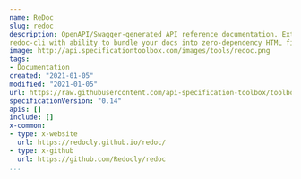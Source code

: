 ```yaml
---
name: ReDoc
slug: redoc
description: OpenAPI/Swagger-generated API reference documentation. Extremely easy deployment
redoc-cli with ability to bundle your docs into zero-dependency HTML file. Server Side Rendering ready. The widest OpenAPI v2.0 features support (yes, it supports even discriminator). Neat interactive documentation for nested objects. Code samples support (via vendor extension). Responsive three-panel design with menu/scrolling synchronization. Integrate API Introduction into side menu - ReDoc takes advantage of markdown headings from OpenAPI description field. It pulls them into side menu and also supports deep linking. High-level grouping in side-menu via x-tagGroups vendor extension. Simple integration with create-react-app. Branding/customizations via theme option.
image: http://api.specificationtoolbox.com/images/tools/redoc.png
tags:
- Documentation
created: "2021-01-05"
modified: "2021-01-05"
url: https://raw.githubusercontent.com/api-specification-toolbox/toolbox/main/_tools/redoc.md
specificationVersion: "0.14"
apis: []
include: []
x-common:
- type: x-website
  url: https://redocly.github.io/redoc/
- type: x-github
  url: https://github.com/Redocly/redoc  
...
```

